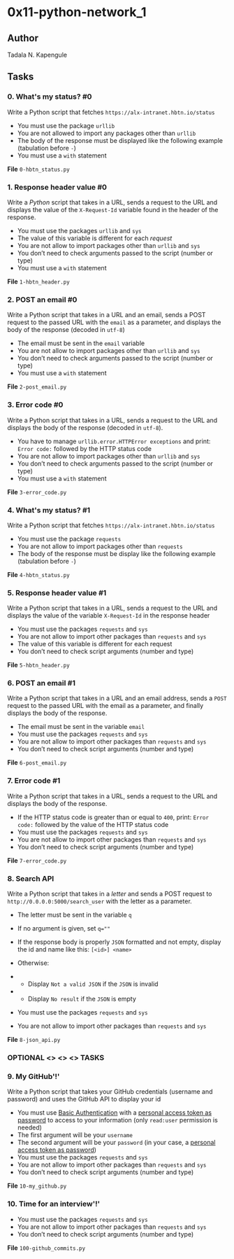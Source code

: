 # 0x11-python-network_1

## Author

Tadala N. Kapengule

## Tasks

### 0. What's my status? #0

Write a Python script that fetches `https://alx-intranet.hbtn.io/status`

- You must use the package `urllib`
- You are not allowed to import any packages other than `urllib`
- The body of the response must be displayed like the following example (tabulation before `-`)
- You must use a `with` statement

__File__
`0-hbtn_status.py`

### 1. Response header value #0

Write a *Python* script that takes in a URL, sends a request to the URL and displays the value of the `X-Request-Id` variable found in the header of the response.

- You must use the packages `urllib` and `sys`
- The value of this variable is different for each *request*
- You are not allow to import packages other than `urllib` and `sys`
- You don’t need to check arguments passed to the script (number or type)
- You must use a `with` statement

__File__
`1-hbtn_header.py`

### 2. POST an email #0

Write a Python script that takes in a URL and an email, sends a POST request to the passed URL with the `email` as a parameter, and displays the body of the response (decoded in `utf-8`)

- The email must be sent in the `email` variable
- You are not allow to import packages other than `urllib` and `sys`
- You don’t need to check arguments passed to the script (number or type)
- You must use a `with` statement

__File__
`2-post_email.py`

### 3. Error code #0

Write a Python script that takes in a URL, sends a request to the URL and displays the body of the response (decoded in `utf-8`).

- You have to manage `urllib.error.HTTPError exceptions` and print: `Error code:` followed by the HTTP status code
- You are not allow to import packages other than `urllib` and `sys`
- You don’t need to check arguments passed to the script (number or type)
- You must use a `with` statement

__File__
`3-error_code.py`

### 4. What's my status? #1

Write a Python script that fetches `https://alx-intranet.hbtn.io/status`

- You must use the package `requests`
- You are not allow to import packages other than `requests`
- The body of the response must be display like the following example (tabulation before `-`)

__File__
`4-hbtn_status.py`

### 5. Response header value #1

Write a Python script that takes in a URL, sends a request to the URL and displays the value of the variable `X-Request-Id` in the response header

- You must use the packages `requests` and `sys`
- You are not allow to import other packages than `requests` and `sys`
- The value of this variable is different for each request
- You don’t need to check script arguments (number and type)

__File__
`5-hbtn_header.py`

### 6. POST an email #1

Write a Python script that takes in a URL and an email address, sends a `POST` request to the passed URL with the email as a parameter, and finally displays the body of the response.

- The email must be sent in the variable `email`
- You must use the packages `requests` and `sys`
- You are not allow to import other packages than `requests` and `sys`
- You don’t need to check script arguments (number and type)

__File__
`6-post_email.py`

### 7. Error code #1

Write a Python script that takes in a URL, sends a request to the URL and displays the body of the response.

- If the HTTP status code is greater than or equal to `400`, print: `Error code:` followed by the value of the HTTP status code
- You must use the packages `requests` and `sys`
- You are not allow to import other packages than `requests` and `sys`
- You don’t need to check script arguments (number and type)

__File__
`7-error_code.py`

### 8. Search API

Write a Python script that takes in a *letter* and sends a POST request to `http://0.0.0.0:5000/search_user` with the letter as a parameter.

- The letter must be sent in the variable `q`
- If no argument is given, set `q=""`
- If the response body is properly `JSON` formatted and not empty, display the id and name like this: `[<id>] <name>`
- Otherwise:
- - Display `Not a valid JSON` if the `JSON` is invalid
- - Display `No result` if the `JSON` is empty

- You must use the packages `requests` and `sys`
- You are not allow to import other packages than `requests` and `sys`

__File__
`8-json_api.py`

### __OPTIONAL <> <> <> TASKS__

### 9. My GitHub'!'

Write a Python script that takes your GitHub credentials (username and password) and uses the GitHub API to display your id

- You must use [Basic Authentication](https://docs.github.com/en/authentication/keeping-your-account-and-data-secure/managing-your-personal-access-tokens) with a [personal access token as password](https://docs.github.com/en/rest/authentication/authenticating-to-the-rest-api?apiVersion=2022-11-28) to access to your information (only `read:user` permission is needed)
- The first argument will be your `username`
- The second argument will be your `password` (in your case, a [personal access token as password](https://docs.github.com/en/rest/authentication/authenticating-to-the-rest-api?apiVersion=2022-11-28))
- You must use the packages `requests` and `sys`
- You are not allow to import other packages than `requests` and `sys`
- You don’t need to check script arguments (number and type)

__File__
`10-my_github.py`

### 10. Time for an interview'!'


- You must use the packages `requests` and `sys`
- You are not allow to import other packages than `requests` and `sys`
- You don’t need to check script arguments (number and type)

__File__
`100-github_commits.py`
